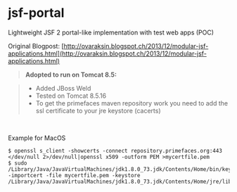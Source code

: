 jsf-portal
==========

Lightweight JSF 2 portal-like implementation with test web apps (POC)

Original Blogpost: [http://ovaraksin.blogspot.ch/2013/12/modular-jsf-applications.html](http://ovaraksin.blogspot.ch/2013/12/modular-jsf-applications.html)

> **Adopted to run on Tomcat 8.5:**

> - Added JBoss Weld
> - Tested on Tomcat 8.5.16
> - To get the primefaces maven repository work you need to add the ssl certificate to 
    your jre keystore (cacerts)
<br>   
   
   
Example for MacOS

    $ openssl s_client -showcerts -connect repository.primefaces.org:443 </dev/null 2>/dev/null|openssl x509 -outform PEM >mycertfile.pem
    $ sudo /Library/Java/JavaVirtualMachines/jdk1.8.0_73.jdk/Contents/Home/bin/keytool -importcert -file mycertfile.pem -keystore /Library/Java/JavaVirtualMachines/jdk1.8.0_73.jdk/Contents/Home/jre/lib/security/cacerts 
    

